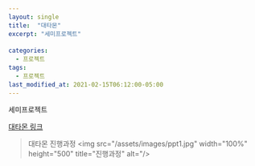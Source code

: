 ```yaml
---
layout: single
title:  "대타몬"
excerpt: "세미프로젝트"

categories:
  - 프로젝트
tags:
  - 프로젝트
last_modified_at: 2021-02-15T06:12:00-05:00
---
```


세미프로젝트

[대타몬 링크](https://github.com/kdh66118/Detamon)  


> 대타몬 진행과정
<img src="/assets/images/ppt1.jpg"  width="100%" height="500" title="진행과정" alt="/> 

